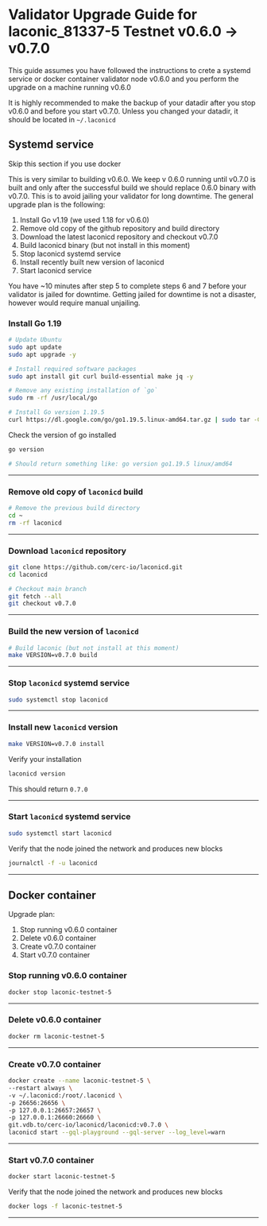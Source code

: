 # Validator Upgrade Guide for laconic_81337-5 Testnet v0.6.0 -> v0.7.0

This guide assumes you have followed the instructions to crete a systemd service or docker container validator node v0.6.0 and you perform the upgrade on a machine running v0.6.0

It is highly recommended to make the backup of your datadir after you stop v0.6.0 and before you start v0.7.0. Unless you changed your datadir, it should be located in `~/.laconicd`

## Systemd service
Skip this section if you use docker

This is very similar to building v0.6.0. We keep v 0.6.0 running until v0.7.0 is built and only after the successful build we should replace 0.6.0 binary with v0.7.0. This is to avoid jailing your validator for long downtime.
The general upgrade plan is the following:
  1. Install Go v1.19 (we used 1.18 for v0.6.0)
  2. Remove old copy of the github repository and build directory
  3. Download the latest laconicd repository and checkout v0.7.0
  4. Build laconicd binary (but not install in this moment)
  5. Stop laconicd systemd service
  6. Install recently built new version of laconicd
  7. Start laconicd service

You have ~10 minutes after step 5 to complete steps 6 and 7 before your validator is jailed for downtime. Getting jailed for downtime is not a disaster, however would require manual unjailing.


### Install Go 1.19

```sh
# Update Ubuntu
sudo apt update
sudo apt upgrade -y

# Install required software packages
sudo apt install git curl build-essential make jq -y

# Remove any existing installation of `go`
sudo rm -rf /usr/local/go

# Install Go version 1.19.5
curl https://dl.google.com/go/go1.19.5.linux-amd64.tar.gz | sudo tar -C/usr/local -zxvf -

```

Check the version of go installed

```sh
go version

# Should return something like: go version go1.19.5 linux/amd64
```

---

### Remove old copy of `laconicd` build

```sh
# Remove the previous build directory
cd ~
rm -rf laconicd
```

---

### Download `laconicd` repository
```sh
git clone https://github.com/cerc-io/laconicd.git
cd laconicd

# Checkout main branch
git fetch --all
git checkout v0.7.0
```

---

### Build the new version of `laconicd`

```sh
# Build laconic (but not install at this moment)
make VERSION=v0.7.0 build
```

---

### Stop `laconicd` systemd service

```sh
sudo systemctl stop laconicd
```

---

### Install new `laconicd` version

```sh
make VERSION=v0.7.0 install
```

Verify your installation

```sh
laconicd version
```
This should return `0.7.0`

---

### Start `laconicd` systemd service

```sh
sudo systemctl start laconicd
```

Verify that the node joined the network and produces new blocks

```sh
journalctl -f -u laconicd
```


---

## Docker container

Upgrade plan:
  1. Stop running v0.6.0 container
  2. Delete v0.6.0 container
  3. Create v0.7.0 container
  4. Start v0.7.0 container


### Stop running v0.6.0 container
```sh
docker stop laconic-testnet-5
```

---

### Delete v0.6.0 container
```sh
docker rm laconic-testnet-5
```

---

### Create v0.7.0 container
```sh
docker create --name laconic-testnet-5 \
--restart always \
-v ~/.laconicd:/root/.laconicd \
-p 26656:26656 \
-p 127.0.0.1:26657:26657 \
-p 127.0.0.1:26660:26660 \
git.vdb.to/cerc-io/laconicd/laconicd:v0.7.0 \
laconicd start --gql-playground --gql-server --log_level=warn
```

---

### Start v0.7.0 container
```sh
docker start laconic-testnet-5
```

Verify that the node joined the network and produces new blocks

```sh
docker logs -f laconic-testnet-5
```

---
